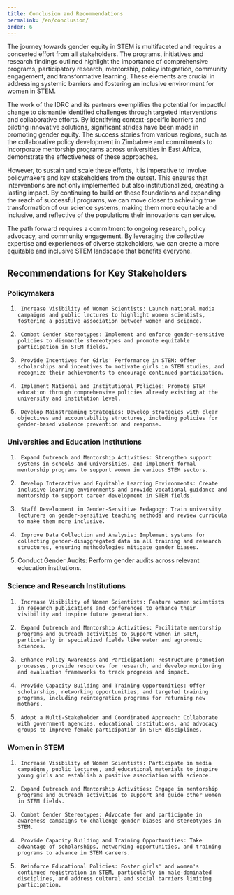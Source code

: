 ```yaml
---
title: Conclusion and Recommendations
permalink: /en/conclusion/
order: 6
---
```


The journey towards gender equity in STEM is multifaceted and requires a concerted effort from all stakeholders. The programs, initiatives and research findings outlined highlight the importance of comprehensive programs, participatory research, mentorship, policy integration, community engagement, and transformative learning. These elements are crucial in addressing systemic barriers and fostering an inclusive environment for women in STEM.

The work of the IDRC and its partners exemplifies the potential for impactful change to dismantle identified challenges through targeted interventions and collaborative efforts. By identifying context-specific barriers and piloting innovative solutions, significant strides have been made in promoting gender equity. The success stories from various regions, such as the collaborative policy development in Zimbabwe and commitments to incorporate mentorship programs across universities in East Africa, demonstrate the effectiveness of these approaches.

However, to sustain and scale these efforts, it is imperative to involve policymakers and key stakeholders from the outset. This ensures that interventions are not only implemented but also institutionalized, creating a lasting impact. By continuing to build on these foundations and expanding the reach of successful programs, we can move closer to achieving true transformation of our science systems, making them more equitable and inclusive, and reflective of the populations their innovations can service. 

The path forward requires a commitment to ongoing research, policy advocacy, and community engagement. By leveraging the collective expertise and experiences of diverse stakeholders, we can create a more equitable and inclusive STEM landscape that benefits everyone.

## Recommendations for Key Stakeholders

### Policymakers
1.      Increase Visibility of Women Scientists: Launch national media campaigns and public lectures to highlight women scientists, fostering a positive association between women and science.
2.      Combat Gender Stereotypes: Implement and enforce gender-sensitive policies to dismantle stereotypes and promote equitable participation in STEM fields.
3.      Provide Incentives for Girls' Performance in STEM: Offer scholarships and incentives to motivate girls in STEM studies, and recognize their achievements to encourage continued participation.
4.      Implement National and Institutional Policies: Promote STEM education through comprehensive policies already existing at the university and institution level.
5.      Develop Mainstreaming Strategies: Develop strategies with clear objectives and accountability structures, including policies for gender-based violence prevention and response.

### Universities and Education Institutions
1.      Expand Outreach and Mentorship Activities: Strengthen support systems in schools and universities, and implement formal mentorship programs to support women in various STEM sectors.
2.      Develop Interactive and Equitable Learning Environments: Create inclusive learning environments and provide vocational guidance and mentorship to support career development in STEM fields.
3.      Staff Development in Gender-Sensitive Pedagogy: Train university lecturers on gender-sensitive teaching methods and review curricula to make them more inclusive.
5.      Improve Data Collection and Analysis: Implement systems for collecting gender-disaggregated data in all training and research structures, ensuring methodologies mitigate gender biases.
6.    Conduct Gender Audits: Perform gender audits across relevant education institutions.
 
### Science and Research Institutions
1.      Increase Visibility of Women Scientists: Feature women scientists in research publications and conferences to enhance their visibility and inspire future generations.
2.      Expand Outreach and Mentorship Activities: Facilitate mentorship programs and outreach activities to support women in STEM, particularly in specialized fields like water and agronomic sciences.
3.      Enhance Policy Awareness and Participation: Restructure promotion processes, provide resources for research, and develop monitoring and evaluation frameworks to track progress and impact.
4.      Provide Capacity Building and Training Opportunities: Offer scholarships, networking opportunities, and targeted training programs, including reintegration programs for returning new mothers.
5.      Adopt a Multi-Stakeholder and Coordinated Approach: Collaborate with government agencies, educational institutions, and advocacy groups to improve female participation in STEM disciplines.

### Women in STEM
1.      Increase Visibility of Women Scientists: Participate in media campaigns, public lectures, and educational materials to inspire young girls and establish a positive association with science.
2.      Expand Outreach and Mentorship Activities: Engage in mentorship programs and outreach activities to support and guide other women in STEM fields.
3.      Combat Gender Stereotypes: Advocate for and participate in awareness campaigns to challenge gender biases and stereotypes in STEM.
4.      Provide Capacity Building and Training Opportunities: Take advantage of scholarships, networking opportunities, and training programs to advance in STEM careers.
5.      Reinforce Educational Policies: Foster girls' and women's continued registration in STEM, particularly in male-dominated disciplines, and address cultural and social barriers limiting participation.
